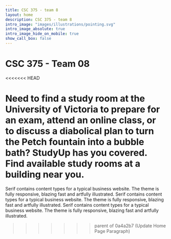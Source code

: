 ```yaml
---
title: CSC 375 - team 8
layout: home
description: CSC 375 - team 8
intro_image: "images/illustrations/pointing.svg"
intro_image_absolute: true
intro_image_hide_on_mobile: true
show_call_box: false
---
```


# CSC 375 - Team 08
<<<<<<< HEAD

Need to find a study room at the University of Victoria to prepare for an exam, attend an online class, or to discuss a diabolical plan to turn the Petch fountain into a bubble bath? StudyUp has you covered. Find available study rooms at a building near you.
=======
Serif contains content types for a typical business website. The theme is fully responsive, blazing fast and artfully illustrated. Serif contains content types for a typical business website. The theme is fully responsive, blazing fast and artfully illustrated. Serif contains content types for a typical business website. The theme is fully responsive, blazing fast and artfully illustrated.
>>>>>>> parent of 0a4a2b7 (Update Home Page Paragraph)
